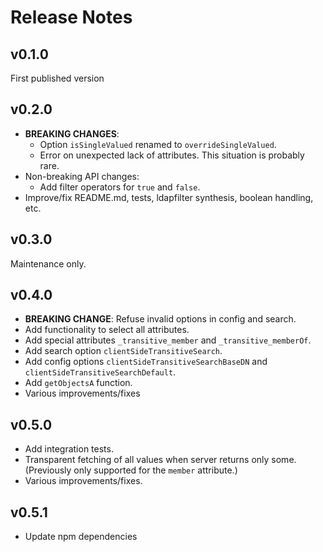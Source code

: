 # Release Notes

## v0.1.0

First published version

## v0.2.0

- **BREAKING CHANGES**:
  - Option `isSingleValued` renamed to `overrideSingleValued`.
  - Error on unexpected lack of attributes. This situation is probably rare.
- Non-breaking API changes:
  - Add filter operators for `true` and `false`.
- Improve/fix README.md, tests, ldapfilter synthesis, boolean handling, etc.

## v0.3.0

Maintenance only.

## v0.4.0

- **BREAKING CHANGE**: Refuse invalid options in config and search.
- Add functionality to select all attributes.
- Add special attributes `_transitive_member` and `_transitive_memberOf`.
- Add search option `clientSideTransitiveSearch`.
- Add config options `clientSideTransitiveSearchBaseDN` and `clientSideTransitiveSearchDefault`.
- Add `getObjectsA` function.
- Various improvements/fixes

## v0.5.0

- Add integration tests.
- Transparent fetching of all values when server returns only some. (Previously only supported for the `member` attribute.)
- Various improvements/fixes.

## v0.5.1

- Update npm dependencies
